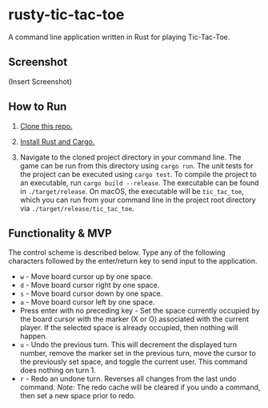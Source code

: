 # rusty-tic-tac-toe

A command line application written in Rust for playing Tic-Tac-Toe.

## Screenshot

(Insert Screenshot)

## How to Run

1. [Clone this repo.](https://git-scm.com/book/en/v2/Git-Basics-Getting-a-Git-Repository#_git_cloning)

2. [Install Rust and Cargo.](https://doc.rust-lang.org/book/ch01-01-installation.html)

3. Navigate to the cloned project directory in your command line. The game can be run from this directory using `cargo run`. The unit tests for the project can be executed using `cargo test`. To compile the project to an executable, run `cargo build --release`. The executable can be found in `./target/release`. On macOS, the executable will be `tic_tac_toe`, which you can run from your command line in the project root directory via `./target/release/tic_tac_toe`.

## Functionality & MVP

The control scheme is described below. Type any of the following characters followed by the enter/return key to send input to the application.

* `w` - Move board cursor up by one space.
* `d` - Move board cursor right by one space.
* `s` - Move board cursor down by one space.
* `a` - Move board cursor left by one space.
* Press enter with no preceding key - Set the space currently occupied by the board cursor with the marker (X or O) associated with the current player. If the selected space is already occupied, then nothing will happen.
* `u` - Undo the previous turn. This will decrement the displayed turn number, remove the marker set in the previous turn, move the cursor to the previously set space, and toggle the current user. This command does nothing on turn 1.
* `r` - Redo an undone turn. Reverses all changes from the last undo command. *Note:* The redo cache will be cleared if you undo a command, then set a new space prior to redo.
